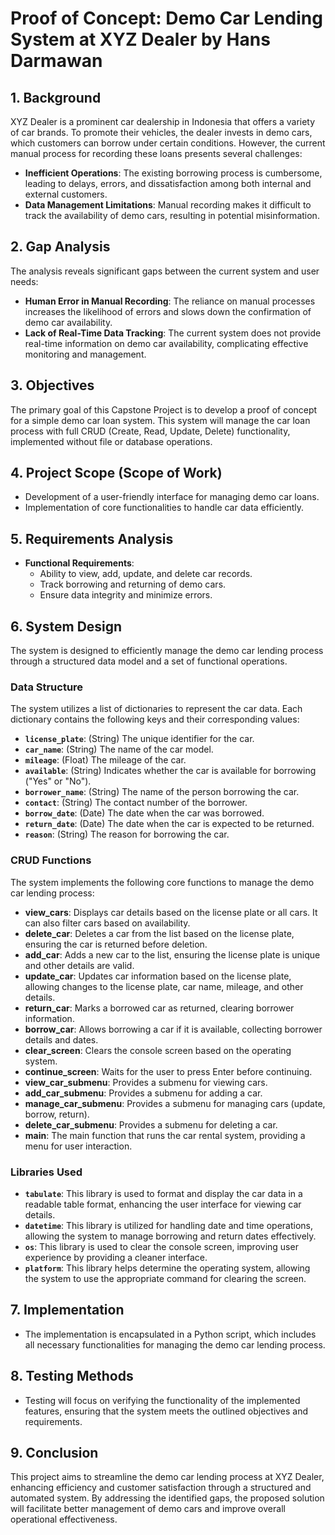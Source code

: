 # Proof of Concept: Demo Car Lending System at XYZ Dealer by Hans Darmawan

## 1. Background

XYZ Dealer is a prominent car dealership in Indonesia that offers a variety of car brands. To promote their vehicles, the dealer invests in demo cars, which customers can borrow under certain conditions. However, the current manual process for recording these loans presents several challenges:

- **Inefficient Operations**: The existing borrowing process is cumbersome, leading to delays, errors, and dissatisfaction among both internal and external customers.
- **Data Management Limitations**: Manual recording makes it difficult to track the availability of demo cars, resulting in potential misinformation.

## 2. Gap Analysis

The analysis reveals significant gaps between the current system and user needs:

- **Human Error in Manual Recording**: The reliance on manual processes increases the likelihood of errors and slows down the confirmation of demo car availability.
- **Lack of Real-Time Data Tracking**: The current system does not provide real-time information on demo car availability, complicating effective monitoring and management.

## 3. Objectives

The primary goal of this Capstone Project is to develop a proof of concept for a simple demo car loan system. This system will manage the car loan process with full CRUD (Create, Read, Update, Delete) functionality, implemented without file or database operations.

## 4. Project Scope (Scope of Work)

- Development of a user-friendly interface for managing demo car loans.
- Implementation of core functionalities to handle car data efficiently.

## 5. Requirements Analysis

- **Functional Requirements**:
  - Ability to view, add, update, and delete car records.
  - Track borrowing and returning of demo cars.
  - Ensure data integrity and minimize errors.

## 6. System Design

The system is designed to efficiently manage the demo car lending process through a structured data model and a set of functional operations.

### Data Structure

The system utilizes a list of dictionaries to represent the car data. Each dictionary contains the following keys and their corresponding values:

- **`license_plate`**: (String) The unique identifier for the car.
- **`car_name`**: (String) The name of the car model.
- **`mileage`**: (Float) The mileage of the car.
- **`available`**: (String) Indicates whether the car is available for borrowing ("Yes" or "No").
- **`borrower_name`**: (String) The name of the person borrowing the car.
- **`contact`**: (String) The contact number of the borrower.
- **`borrow_date`**: (Date) The date when the car was borrowed.
- **`return_date`**: (Date) The date when the car is expected to be returned.
- **`reason`**: (String) The reason for borrowing the car.

### CRUD Functions

The system implements the following core functions to manage the demo car lending process:

- **view_cars**: Displays car details based on the license plate or all cars. It can also filter cars based on availability.
- **delete_car**: Deletes a car from the list based on the license plate, ensuring the car is returned before deletion.
- **add_car**: Adds a new car to the list, ensuring the license plate is unique and other details are valid.
- **update_car**: Updates car information based on the license plate, allowing changes to the license plate, car name, mileage, and other details.
- **return_car**: Marks a borrowed car as returned, clearing borrower information.
- **borrow_car**: Allows borrowing a car if it is available, collecting borrower details and dates.
- **clear_screen**: Clears the console screen based on the operating system.
- **continue_screen**: Waits for the user to press Enter before continuing.
- **view_car_submenu**: Provides a submenu for viewing cars.
- **add_car_submenu**: Provides a submenu for adding a car.
- **manage_car_submenu**: Provides a submenu for managing cars (update, borrow, return).
- **delete_car_submenu**: Provides a submenu for deleting a car.
- **main**: The main function that runs the car rental system, providing a menu for user interaction.


### Libraries Used

- **`tabulate`**: This library is used to format and display the car data in a readable table format, enhancing the user interface for viewing car details.
- **`datetime`**: This library is utilized for handling date and time operations, allowing the system to manage borrowing and return dates effectively.
- **`os`**: This library is used to clear the console screen, improving user experience by providing a cleaner interface.
- **`platform`**: This library helps determine the operating system, allowing the system to use the appropriate command for clearing the screen.

## 7. Implementation

- The implementation is encapsulated in a Python script, which includes all necessary functionalities for managing the demo car lending process.

## 8. Testing Methods

- Testing will focus on verifying the functionality of the implemented features, ensuring that the system meets the outlined objectives and requirements.

## 9. Conclusion

This project aims to streamline the demo car lending process at XYZ Dealer, enhancing efficiency and customer satisfaction through a structured and automated system. By addressing the identified gaps, the proposed solution will facilitate better management of demo cars and improve overall operational effectiveness.
